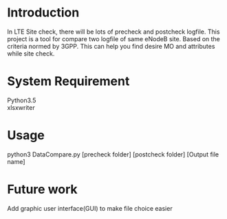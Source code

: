 # Introduction
In LTE Site check, there will be lots of precheck and postcheck logfile.
This project is a tool for compare two logfile of same eNodeB site.
Based on the criteria normed by 3GPP. This can help you find desire MO and attributes while site check.

# System Requirement
Python3.5</br>
xlsxwriter

# Usage
python3 DataCompare.py [precheck folder] [postcheck folder] [Output file name]

# Future work
Add graphic user interface(GUI) to make file choice easier
